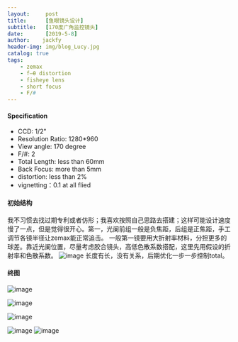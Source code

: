 ```yaml
---
layout:     post
title:      [鱼眼镜头设计]
subtitle:   [170度广角监控镜头]
date:       [2019-5-8]
author:    jackfy
header-img: img/blog_Lucy.jpg
catalog: true
tags:
    - zemax
    - f–θ distortion
    - fisheye lens
    - short focus
    - F/#
---
```

#### Specification

- CCD:   1/2"
- Resolution Ratio: 1280*960
- View angle: 170 degree
- F/#: 2
- Total Length: less than 60mm
- Back Focus: more than 5mm
- distortion: less than 2%
- vignetting：0.1 at all flied
#### 初始结构
我不习惯去找过期专利或者仿形；我喜欢按照自己思路去搭建；这样可能设计速度慢了一点，但是觉得很开心。第一，光阑前组一般是负焦距，后组是正焦距，手工调节各镜半径让zemax能正常追击。
一般第一镜要用大折射率材料，分担更多的球差。靠近光阑位置，尽量考虑胶合镜头，高低色散系数搭配，这里先用假设的折射率和色散系数。
![image](https://github.com/Opticscloudend/opticscloudend.github.io/assets/131378528/19c33a17-a382-46a4-85cd-19ae5a953fe7)
长度有长，没有关系，后期优化一步一步控制total。

#### 终图

![image](https://github.com/Opticscloudend/opticscloudend.github.io/assets/131378528/22e1320d-9879-4ba2-b445-14159047b841)

![image](https://github.com/Opticscloudend/opticscloudend.github.io/assets/131378528/09d3d980-d931-4edf-818f-716b5586a690)

![image](https://github.com/Opticscloudend/opticscloudend.github.io/assets/131378528/d0e87332-6f13-4052-8b19-4b224056c0b2)

![image](https://github.com/Opticscloudend/opticscloudend.github.io/assets/131378528/4f555527-a161-4f08-9c9e-fa96e4ecbed0)
![image](https://github.com/Opticscloudend/opticscloudend.github.io/assets/131378528/35034d94-f9f9-4618-b6ea-07ac3ee76567)




